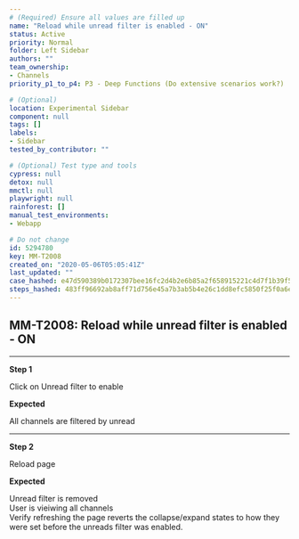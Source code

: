 ```yaml
---
# (Required) Ensure all values are filled up
name: "Reload while unread filter is enabled - ON"
status: Active
priority: Normal
folder: Left Sidebar
authors: ""
team_ownership: 
- Channels
priority_p1_to_p4: P3 - Deep Functions (Do extensive scenarios work?)

# (Optional)
location: Experimental Sidebar
component: null
tags: []
labels: 
- Sidebar
tested_by_contributor: ""

# (Optional) Test type and tools
cypress: null
detox: null
mmctl: null
playwright: null
rainforest: []
manual_test_environments:
- Webapp

# Do not change
id: 5294780
key: MM-T2008
created_on: "2020-05-06T05:05:41Z"
last_updated: ""
case_hashed: e47d590389b0172307bee16fc2d4b2e6b85a2f658915221c4d7f1b39f54dfffac084049273fbf2bf3448f8ceb7b8b743
steps_hashed: 483ff96692ab8aff71d756e45a7b3ab5b4e26c1dd8efc5850f25f0a6e4b7c383916c6ff10406402335ca418b9521c487
---
```


<!-- (Auto-generated) Based on frontmatter's "key" and "name" -->

## MM-T2008: Reload while unread filter is enabled - ON

---

**Step 1**

Click on Unread filter to enable

**Expected**

All channels are filtered by unread

---

**Step 2**

Reload page

**Expected**

Unread filter is removed\
User is vieiwing all channels\
Verify refreshing the page reverts the collapse/expand states to how they were set before the unreads filter was enabled.
